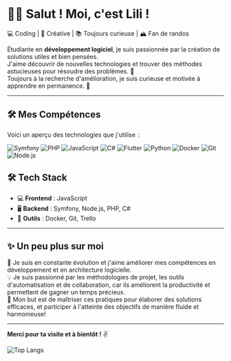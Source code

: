 # 👩‍💻 Salut ! Moi, c'est Lili ! 

💻 Coding | 🎨 Créative | 📚 Toujours curieuse | 🏔️ Fan de randos
 
Étudiante en **développement logiciel**, je suis passionnée par la création de solutions utiles et bien pensées.  
J'aime découvrir de nouvelles technologies et trouver des méthodes astucieuses pour résoudre des problèmes. 🚀  
Toujours à la recherche d'amélioration, je suis curieuse et motivée à apprendre en permanence. 🌟

---

## 🛠️ Mes Compétences

Voici un aperçu des technologies que j'utilise  :

![Symfony](https://img.shields.io/badge/Symfony-000000?style=for-the-badge&logo=symfony&logoColor=white)
![PHP](https://img.shields.io/badge/PHP-777BB4?style=for-the-badge&logo=php&logoColor=white)
![JavaScript](https://img.shields.io/badge/JavaScript-F7DF1E?style=for-the-badge&logo=javascript&logoColor=black)
![C#](https://img.shields.io/badge/C%23-239120?style=for-the-badge&logo=c-sharp&logoColor=white)
![Flutter](https://img.shields.io/badge/Flutter-02569B?style=for-the-badge&logo=flutter&logoColor=white)
![Python](https://img.shields.io/badge/Python-3776AB?style=for-the-badge&logo=python&logoColor=white)
![Docker](https://img.shields.io/badge/Docker-2496ED?style=for-the-badge&logo=docker&logoColor=white)
![Git](https://img.shields.io/badge/Git-F05032?style=for-the-badge&logo=git&logoColor=white)
![Node.js](https://img.shields.io/badge/Node.js-339933?style=for-the-badge&logo=node.js&logoColor=white)

## 🛠️ Tech Stack
- 💻 **Frontend** : JavaScript
- 🖥️ **Backend** : Symfony, Node.js, PHP, C#
- 🐳 **Outils** : Docker, Git, Trello

---

## ✨ Un peu plus sur moi

🌱 Je suis en constante évolution et j'aime améliorer mes compétences en développement et en architecture logicielle.  
💡 Je suis passionné par les méthodologies de projet, les outils d'automatisation et de collaboration, car ils améliorent la productivité et permettent de gagner un temps précieux. \
🎯 Mon but est de maîtriser ces pratiques pour élaborer des solutions efficaces, et participer à l'atteinte des objectifs de manière fluide et harmonieuse!  

---

**Merci pour ta visite et à bientôt !** ✌️  


![Top Langs](https://github-readme-stats.vercel.app/api/top-langs/?username=justlsia&layout=compact&theme=radical)





